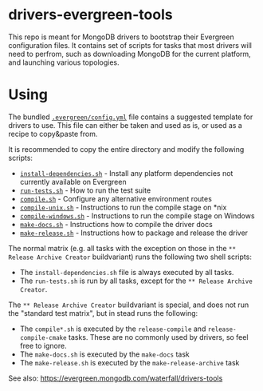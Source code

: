 # drivers-evergreen-tools

This repo is meant for MongoDB drivers to bootstrap their Evergreen
configuration files.
It contains set of scripts for tasks that most drivers will need to perfrom,
such as downloading MongoDB for the current platform, and launching various
topologies.

# Using

The bundled [`.evergreen/config.yml`](.evergreen/config.yml) file contains a
suggested template for drivers to use.
This file can either be taken and used as is, or used as a recipe to copy&paste from.

It is recommended to copy the entire directory and modify the following scripts:
- [`install-dependencies.sh`](.evergreen/install-dependencies.sh) - Install any platform dependencies not currently available on Evergreen
- [`run-tests.sh`](.evergreen/run-tests.sh) - How to run the test suite
- [`compile.sh`](.evergreen/compile.sh) - Configure any alternative environment routes
- [`compile-unix.sh`](.evergreen/compile-unix.sh) - Instructions to run the compile stage on *nix
- [`compile-windows.sh`](.evergreen/compile-windows.sh) - Instructions to run the compile stage on Windows
- [`make-docs.sh`](.evergreen/make-docs.sh) - Instructions how to compile the driver docs
- [`make-release.sh`](.evergreen/make-release.sh) - Instructions how to package and release the driver


The normal matrix (e.g. all tasks with the exception on those in the `** Release Archive Creator` buildvariant) runs the following two shell scripts:
- The `install-dependencies.sh` file is always executed by all tasks.
- The `run-tests.sh` is run by all tasks, except for the `** Release Archive Creator`.

The `** Release Archive Creator` buildvariant is special, and does not run the "standard test matrix", but in stead runs the following:
- The `compile*.sh` is executed by the `release-compile` and `release-compile-cmake` tasks. These are no commonly used by drivers, so feel free to ignore.
- The `make-docs.sh` is executed by the `make-docs` task
- The `make-release.sh` is executed by the `make-release-archive` task


See also:
https://evergreen.mongodb.com/waterfall/drivers-tools
